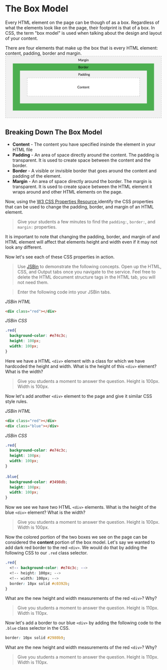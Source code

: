 # The Box Model
Every HTML element on the page can be though of as a box. Regardless of what the elements look like on the page, their footprint is that of a box. In CSS, the term "box model" is used when talking about the design and layout of your content.

There are four elements that make up the box that is every HTML element: content, padding, border and margin.
![CSS Box Model](/images/the_box_model/01.png "CSS Box Model")

## Breaking Down The Box Model
* **Content** - The content you have specified insinde the element in your HTML file
* **Padding** - An area of space directly around the content. The padding is transparent. It is used to create space between the content and the border.
* **Border**  - A visible or invisible border that goes around the content and padding of the element.
* **Margin**  - An area of space directly around the border. The margin is transparent. It is used to create space between the HTML element it wraps around and other HTML elements on the page.

Now, using the [W3 CSS Properties Resource](https://www.w3schools.com/cssref/ "W3 CSS Properties Resource"),identify the CSS properties that can be used to change the padding, border, and margin of an HTML element.

>Give your students a few minutes to find the `padding:`, `border:`, and `margin:` properties.

It is important to note that changing the padding, border, and margin of and HTML element will affect that elements height and width even if it may not look any different.

Now let's see each of these CSS properties in action.

>Use [JSBin](http://jsbin.com/ "JSBin") to demonstrate the following concepts. Open up the HTML, CSS, and Output tabs once you navigate to the service. Feel free to delete the HTML document structure tags in the HTML tab, you will not need them.

>Enter the following code into your JSBin tabs.

*JSBin HTML*
```HTML
<div class="red"></div>
```

*JSBin CSS*
```CSS
.red{
  background-color: #e74c3c;
  height: 100px;
  width: 100px;
}
```

Here we have a HTML `<div>` element with a class for which we have hardcoded the height and width. What is the height of this `<div>` element? What is the width?

>Give you students a moment to answer the question. Height is 100px. Width is 100px.

Now let's add another `<div>` element to the page and give it similar CSS style rules.

*JSBin HTML*
```HTML
<div class="red"></div>
<div class="blue"></div>
```

*JSBin CSS*
```CSS
.red{
  background-color: #e74c3c;
  height: 100px;
  width: 100px;
}

.blue{
  background-color: #3498db;
  height: 100px;
  width: 100px;
}
```

Now we see we have two HTML `<div>` elements. What is the height of the blue `<div>` element? What is the width?

>Give you students a moment to answer the question. Height is 100px. Width is 100px.

Now the colored portion of the two boxes we see on the page can be considered the **content** portion of the box model. Let's say we wanted to add dark red border to the red `<div>`. We would do that by adding the following CSS to our `.red` class selector.

```CSS
.red{
  <!-- background-color: #e74c3c; -->
  <!-- height: 100px; -->
  <!-- width: 100px; -->
  border: 10px solid #c0392b;
}

```

What are the new height and width measurements of the red `<div>`? Why?

>Give you students a moment to answer the question. Height is 110px. Width is 110px.

Now let's add a border to our blue `<div>` by adding the following code to the `.blue` class selector in the CSS.

```CSS
border: 10px solid #2980b9;
```

What are the new height and width measurements of the red `<div>`? Why?

>Give you students a moment to answer the question. Height is 110px. Width is 110px.
